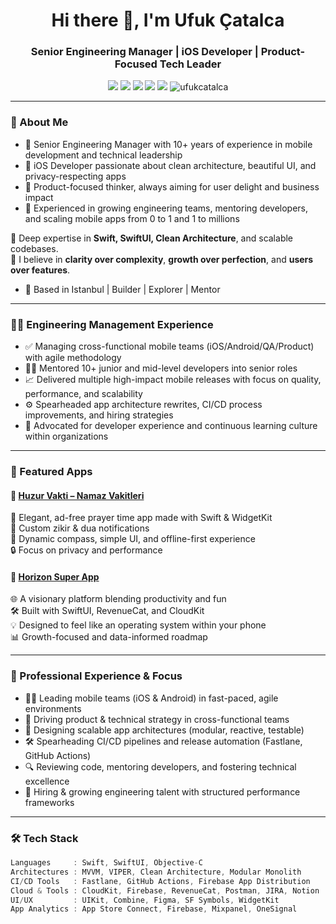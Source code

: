 <h1 align="center">Hi there 👋, I'm Ufuk Çatalca</h1>
<h3 align="center">Senior Engineering Manager | iOS Developer | Product-Focused Tech Leader</h3>

<p align="center">
  <img src="https://img.shields.io/badge/Swift-FA7343?style=flat&logo=swift&logoColor=white"/>
  <img src="https://img.shields.io/badge/SwiftUI-0096D6?style=flat&logo=apple&logoColor=white"/>
  <img src="https://img.shields.io/badge/Xcode-1575F9?style=flat&logo=xcode&logoColor=white"/>
  <img src="https://img.shields.io/badge/iOS-000000?style=flat&logo=apple&logoColor=white"/>
  <img src="https://img.shields.io/badge/Leadership-Managerial-blue"/>
  <img src="https://komarev.com/ghpvc/?username=ufukcatalca&style=flat&color=blue" alt="ufukcatalca" />
</p>

---

### 🚀 About Me

- 🎯 Senior Engineering Manager with 10+ years of experience in mobile development and technical leadership  
- 📱 iOS Developer passionate about clean architecture, beautiful UI, and privacy-respecting apps  
- 🧭 Product-focused thinker, always aiming for user delight and business impact  
- 🤝 Experienced in growing engineering teams, mentoring developers, and scaling mobile apps from 0 to 1 and 1 to millions

🔹 Deep expertise in **Swift, SwiftUI, Clean Architecture**, and scalable codebases.  
🔹 I believe in **clarity over complexity**, **growth over perfection**, and **users over features**.

- 📍 Based in Istanbul | Builder | Explorer | Mentor

---

### 🧑‍💼 Engineering Management Experience

- ✅ Managing cross-functional mobile teams (iOS/Android/QA/Product) with agile methodology  
- 🧑‍🏫 Mentored 10+ junior and mid-level developers into senior roles  
- 📈 Delivered multiple high-impact mobile releases with focus on quality, performance, and scalability  
- ⚙️ Spearheaded app architecture rewrites, CI/CD process improvements, and hiring strategies  
- 💬 Advocated for developer experience and continuous learning culture within organizations  

---

### 📱 Featured Apps

#### 🔹 [Huzur Vakti – Namaz Vakitleri](https://apps.apple.com/tr/app/huzur-vakti-namaz-vakitleri/id6748117055?l=tr)  
🕋 Elegant, ad-free prayer time app made with Swift & WidgetKit  
🔔 Custom zikir & dua notifications  
🧭 Dynamic compass, simple UI, and offline-first experience  
🔒 Focus on privacy and performance

#### 🔹 [Horizon Super App](https://apps.apple.com/tr/app/horizon-superapp/id6745342198?l=tr)  
🌐 A visionary platform blending productivity and fun  
🛠️ Built with SwiftUI, RevenueCat, and CloudKit  
💡 Designed to feel like an operating system within your phone  
📊 Growth-focused and data-informed roadmap

---

### 💼 Professional Experience & Focus

- 🧑‍💻 Leading mobile teams (iOS & Android) in fast-paced, agile environments  
- 🧭 Driving product & technical strategy in cross-functional teams  
- 🧱 Designing scalable app architectures (modular, reactive, testable)  
- 🛠️ Spearheading CI/CD pipelines and release automation (Fastlane, GitHub Actions)  
- 🔍 Reviewing code, mentoring developers, and fostering technical excellence  
- 👥 Hiring & growing engineering talent with structured performance frameworks

---

### 🛠️ Tech Stack

```swift
Languages     : Swift, SwiftUI, Objective-C  
Architectures : MVVM, VIPER, Clean Architecture, Modular Monolith  
CI/CD Tools   : Fastlane, GitHub Actions, Firebase App Distribution  
Cloud & Tools : CloudKit, Firebase, RevenueCat, Postman, JIRA, Notion  
UI/UX         : UIKit, Combine, Figma, SF Symbols, WidgetKit  
App Analytics : App Store Connect, Firebase, Mixpanel, OneSignal  
